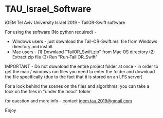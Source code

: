 # TAU_Israel_Software
iGEM Tel Aviv University Israel 2019 - TailOR-Swift software

For using the software (No python required) -
* Windows users - just download the Tail-OR-Swift.msi file from Windows directory and install.
* Mac users - 
  (1) Downlaod "TailOR_Swift.zip" from Mac OS directory
  (2) Extract zip file
  (3) Run "Run-Tail OR_Swift" 
  
IMPORTANT - Do not download the entire project folder at once - in order to get the mac / windows run files you need to enter the folder and download the file specifically (due to the fact that it is stored on an LFS server)

For a look behind the scenes on the files and algorithms, you can take a look on the files in "under the hood" folder 

for question and more info - contact igem.tau.2019@gmail.com
  
Enjoy

